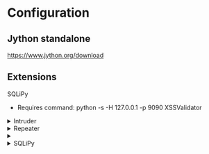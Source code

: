 

# Configuration

## Jython standalone

https://www.jython.org/download

## Extensions 

 SQLiPy
   - Requires command: python <path to SQLiPy> -s -H 127.0.0.1 -p 9090
 XSSValidator

 
<details>
 <summary>Intruder</summary>
 <br>
 When you make a request and it passes through the proxy, you can send it to the intruder tab.
 Takes the manual labor out of making/editing lots of manual requests. 
 Allowing to add custom payloads automatically into requests.
 You can filter output.
 
 Subtabs - 
  
  Target:
    
    This is automatically filled out if you are sending a request from proxy to intruder.
    Sets the hostname and port. 
    
  Positions:
  
     Attack types: Sniper, cluster bomb, 
     You can wrap any part of the request in payload markers, this will set where payloads section will modyify.
     
  
  Payloads:
     
     Here you can create rules for what will be modified within the payload markers that were set.
     Each payload set is a ruleset of what will be filled in a particular payload marker. For example you could have set 1 for usernames and set 2 for passwords.
     
     After each set you want is done, click "start attack".
  
  Options:
  
     Includes options for the output of the attack. 
  
  **Use examples**
 
 <details>
 <summary>Login pages with Burp</summary>
 <br>
  Set burp up as a proxy to your routers login page. 
  Capture a login request and in the "intercept" tab. Right click it and click "Send to intruder".
  Here you will be able to set up an attack against the login form. 
  After sending the request to intruder it will be in the "target" tab.
  In the "positions" tab is where you select the portion of the request that should be changed everytime.
  You may have to clear first as burp may auto grab positions.
  You will have to determine what type of auth the login page is using, this will change the following tabs.
  Once you found where the password/hash is in the requst, highlight the position and click "Add".
  In the payloads tab you will have payload set: 1 and payload type: Brute forcer.
  Payload options set characters and length.
  Payload processing, rules that change how to generated payload option is to be processed. Example: if you are brute forcing the password and you know the username is admin and the format of the hash is user:pass, you would want to add the prefic: admin:. this will add admin: to the begining of every generated password. And if that is supposed to be base64 encoded then add encode - base64 after. This all will be determined by the type of auth the login page is using.
 
  Types of auth: http://java.boot.by/wcd-guide/ch05s03.html
  
 </details>
 
  
</details>


 
<details>
 <summary>Repeater</summary>
 <br>
  
  You are able to send requests from the proxy tab here and tamper and/or repeat requests. 
  
</details>

<details>
 <summary></summary>
 <br>
 
</details>



<details>
 <summary>SQLiPy</summary>
 <br>
  
 - Level

This option requires an argument which specifies the level of tests to perform. There are five levels. The default value is 1 where limited number of tests (requests) are performed. Vice versa, level 5 will test verbosely for a much larger number of payloads and boundaries (as in pair of SQL payload prefix and suffix). The payloads used by sqlmap are specified in the textual file xml/payloads.xml. Following the instructions on top of the file, if sqlmap misses an injection, you should be able to add your own payload(s) to test for too!

Not only this option affects which payload sqlmap tries, but also which injection points are taken in exam: GET and POST parameters are always tested, HTTP Cookie header values are tested from level 2 and HTTP User-Agent/Referer headers' value is tested from level 3.

All in all, the harder it is to detect a SQL injection, the higher the --level must be set.

It is strongly recommended to higher this value before reporting to the mailing list that sqlmap is not able to detect a certain injection point.
 
  - Risk


This option requires an argument which specifies the risk of tests to perform. There are three risk values. The default value is 1 which is innocuous for the majority of SQL injection points. Risk value 2 adds to the default level the tests for heavy query time-based SQL injections and value 3 adds also OR-based SQL injection tests.

In some instances, like a SQL injection in an UPDATE statement, injecting an OR-based payload can lead to an update of all the entries of the table, which is certainly not what the attacker wants. For this reason and others this option has been introduced: the user has control over which payloads get tested, the user can arbitrarily choose to use also potentially dangerous ones. As per the previous option, the payloads used by sqlmap are specified in the textual file xml/payloads.xml and you are free to edit and add your owns.
</details>
